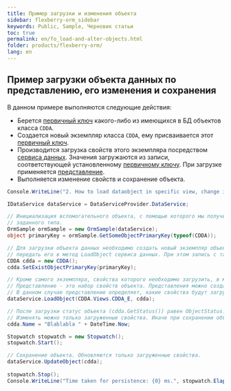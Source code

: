 ```yaml
---
title: Пример загрузки и изменения объекта
sidebar: flexberry-orm_sidebar
keywords: Public, Sample, Черновик статьи
toc: true
permalink: en/fo_load-and-alter-objects.html
folder: products/flexberry-orm/
lang: en
---
```


## Пример загрузки объекта данных по представлению, его изменения и сохранения

В данном примере выполняются следующие действия:

* Берется [первичный ключ](fo_primary-keys-objects.html) какого-либо из имеющихся в БД объектов класса `CDDA`.
* Создается новый экземпляр класса `CDDA`, ему присваивается этот [первичный ключ](fo_primary-keys-objects.html).
* Производится загрузка свойств этого экземпляра посредством [сервиса данных](fo_data-service.html). Значения загружаются из записи, соответствующей установленному [первичному ключу](fo_primary-keys-objects.html).
  При загрузке применяется [представление](fd_view-definition.html).
* Выполняется изменение свойств и сохранение объекта.

```csharp
Console.WriteLine("2. How to load dataobject in specific view, change it\'s property, then persist. Object status and loading state.");

IDataService dataService = DataServiceProvider.DataService;

// Инициализация вспомогательного объекта, с помощью которого мы получим первичный ключ произвольного объекта
// заданного типа.
OrmSample ormSample = new OrmSample(dataService);
object primaryKey = ormSample.GetSomeObjectPrimaryKey(typeof(CDDA));

// Для загрузки объекта данных необходимо создать новый экземпляр объекта данных, присвоить ему имеющийся первичный ключ, а затем
// передать его в метод LoadObject сервиса данных. При этом запись с таким первичным ключом должна существовать в БД.
CDDA cdda = new CDDA();
cdda.SetExistObjectPrimaryKey(primaryKey);

// Кроме самого экземпляра, свойства которого необходимо загрузить, в метод LoadObject переадается представление.
// Представление - это набор свойств объекта. Представления можно создать в Flexberry, либо с помощью атрибута ViewAttribute.
// В данном случае представление определяет, какие свойства будут загружены.
dataService.LoadObject(CDDA.Views.CDDA_E, cdda);

// После загрузки статус объекта (cdda.GetStatus()) равен ObjectStatus.UnAltered. После вызова следующей строки он изменится на ObjectStatus.Altered.
// Изменять можно только загруженные свойства. Иначе при сохранении объекта получим ошибку.
cdda.Name = "Blablabla " + DateTime.Now;

Stopwatch stopwatch = new Stopwatch();
stopwatch.Start();

// Сохранение объекта. Обновляются только загруженные свойства.
dataService.UpdateObject(cdda);
            
stopwatch.Stop();
Console.WriteLine("Time taken for persistence: {0} ms.", stopwatch.ElapsedMilliseconds);
```
